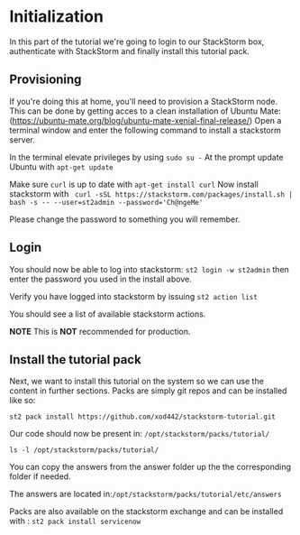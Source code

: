 # Initialization

In this part of the tutorial we're going to login to our StackStorm box,
authenticate with StackStorm and finally install this tutorial pack.

## Provisioning

If you're doing this at home, you'll need to provision a StackStorm node.
This can be done by getting acces to a clean installation of Ubuntu Mate: (https://ubuntu-mate.org/blog/ubuntu-mate-xenial-final-release/)
Open a terminal window and enter the following command to install a stackstorm server.

In the terminal elevate privileges by using `sudo su -`
At the prompt update Ubuntu with `apt-get update`

Make sure `curl` is up to date with `apt-get install curl`
Now install stackstorm with ` curl -sSL https://stackstorm.com/packages/install.sh | bash -s -- --user=st2admin --password='Ch@ngeMe'`

Please change the password to something you will remember.
## Login

You should now be able to log into stackstorm:
`st2 login -w st2admin` then enter the password you used in the install above.

Verify you have logged into stackstorm by issuing `st2 action list`

You should see a list of available stackstorm actions.


**NOTE** This is  **NOT** recommended for production.

## Install the tutorial pack

Next, we want to install this tutorial on the system so we can use the content
in further sections. Packs are simply git repos and can be installed like so:

```shell
st2 pack install https://github.com/xod442/stackstorm-tutorial.git
```

Our code should now be present in: `/opt/stackstorm/packs/tutorial/`

```shell
ls -l /opt/stackstorm/packs/tutorial/
```

You can copy the answers from the answer folder up the the corresponding folder if needed.

The answers are located in:`/opt/stackstorm/packs/tutorial/etc/answers`

Packs are also available on the stackstorm exchange and can be installed with :
`st2 pack install servicenow`
